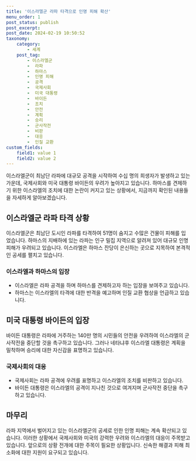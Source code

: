 ```yaml
---
title: '이스라엘군 라파 타격으로 인명 피해 확산'
menu_order: 1
post_status: publish
post_excerpt: 
post_date: 2024-02-19 10:50:52
taxonomy:
    category:
        - 세계
    post_tag:
        - 이스라엘군
        -  라파
        -  하마스
        -  인명 피해
        -  공격
        -  국제사회
        -  미국 대통령
        -  바이든
        -  조치
        -  안전
        -  계획
        -  승리
        -  군사작전
        -  비판
        -  대응
        -  인질 교환
custom_fields:
    field1: value 1
    field2: value 2
---
```


이스라엘군이 최남단 라파에 대규모 공격을 시작하여 수십 명의 희생자가 발생하고 있는 가운데, 국제사회와 미국 대통령 바이든의 우려가 높아지고 있습니다. 하마스를 견제하기 위한 이스라엘의 조치에 대한 논란이 커지고 있는 상황에서, 지금까지 확인된 내용들을 자세하게 알아보겠습니다.
## 이스라엘군 라파 타격 상황
이스라엘군은 최남단 도시인 라파를 타격하여 51명이 숨지고 수많은 건물이 피해를 입었습니다. 하마스의 지배하에 있는 라파는 인구 밀집 지역으로 알려져 있어 대규모 인명 피해가 우려되고 있습니다. 이스라엘은 하마스 잔당이 은신하는 곳으로 지목하여 본격적인 공세를 펼치고 있습니다.
### 이스라엘과 하마스의 입장
- 이스라엘은 라파 공격을 하며 하마스를 견제하고자 하는 입장을 보여주고 있습니다.
- 하마스는 이스라엘의 타격에 대한 반격을 예고하며 인질 교환 협상을 언급하고 있습니다.
## 미국 대통령 바이든의 입장
바이든 대통령은 라파에 거주하는 140만 명의 시민들의 안전을 우려하여 이스라엘의 군사작전을 중단할 것을 촉구하고 있습니다. 그러나 네타냐후 이스라엘 대통령은 계획을 밀착하며 승리에 대한 자신감을 표명하고 있습니다.
### 국제사회의 대응
- 국제사회는 라파 공격에 우려를 표명하고 이스라엘의 조치를 비판하고 있습니다.
- 바이든 대통령은 이스라엘의 공격이 지나친 것으로 여겨지며 군사작전 중단을 촉구하고 있습니다.
## 마무리
라파 지역에서 벌어지고 있는 이스라엘군의 공세로 인한 인명 피해는 계속 확산되고 있습니다. 이러한 상황에서 국제사회와 미국의 강력한 우려와 이스라엘의 대응이 주목받고 있습니다. 앞으로의 상황 전개에 대한 주목이 필요한 상황입니다. 신속한 해결과 피해 최소화에 대한 지원이 요구되고 있습니다.
